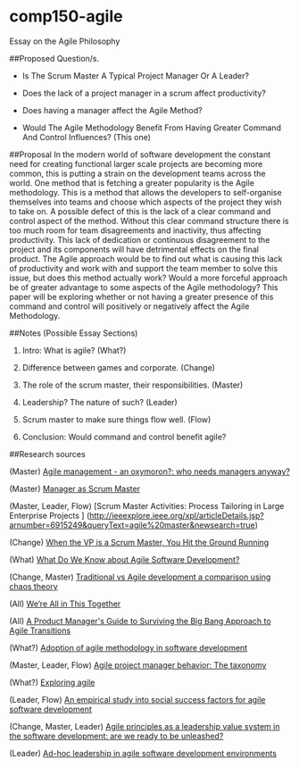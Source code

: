 # comp150-agile
Essay on the Agile Philosophy

##Proposed Question/s.

* Is The Scrum Master A Typical Project Manager Or A Leader?

* Does the lack of a project manager in a scrum affect productivity?

* Does having a manager affect the Agile Method?

* Would The Agile Methodology Benefit From Having Greater Command And Control Influences? (This one)

##Proposal
In the modern world of software development the constant need for creating functional larger scale projects are becoming more common, this is putting a strain on the development teams across the world. One method that is fetching a greater popularity is the Agile methodology. This is a method that allows the developers to self-organise themselves into teams and choose which aspects of the project they wish to take on. A possible defect of this is the lack of a clear command and control aspect of the method. Without this clear command structure there is too much room for team disagreements and inactivity, thus affecting productivity. This lack of dedication or continuous disagreement to the project and its components will have detrimental effects on the final product. The Agile approach would be to find out what is causing this lack of productivity and work with and support the team member to solve this issue, but does this method actually work? Would a more forceful approach be of greater advantage to some aspects of the Agile methodology? This paper will be exploring whether or not having a greater presence of this command and control will positively or negatively affect the Agile Methodology.

##Notes (Possible Essay Sections)
1. Intro: What is agile? (What?)

2. Difference between games and corporate. (Change)

3. The role of the scrum master, their responsibilities. (Master)

4. Leadership? The nature of such? (Leader)

5. Scrum master to make sure things flow well. (Flow)

6. Conclusion: Would command and control benefit agile?


##Research sources

(Master) [Agile management - an oxymoron?: who needs managers anyway?](http://dl.acm.org/citation.cfm?id=949410&CFID=586576145&CFTOKEN=63247149)

(Master) [Manager as Scrum Master](http://ieeexplore.ieee.org/xpl/articleDetails.jsp?arnumber=6005499&queryText=agile%20master&newsearch=true)

(Master, Leader, Flow) [Scrum Master Activities: Process Tailoring in Large Enterprise Projects ] (http://ieeexplore.ieee.org/xpl/articleDetails.jsp?arnumber=6915249&queryText=agile%20master&newsearch=true)

(Change) [When the VP is a Scrum Master, You Hit the Ground Running](http://ieeexplore.ieee.org/xpl/articleDetails.jsp?arnumber=6005517&queryText=When%20the%20vp%20is%20a%20scrum%20master,%20you%20hit%20the%20ground%20running&newsearch=true)

(What) [What Do We Know about Agile Software Development?](http://ieeexplore.ieee.org/xpl/articleDetails.jsp?arnumber=5222784&queryText=What%20do%20we%20know%20about%20agile%20software%20development%3F&newsearch=true)

(Change, Master) [Traditional vs Agile development a comparison using chaos theory ](http://ieeexplore.ieee.org/xpl/articleDetails.jsp?arnumber=7292582&queryText=agile%20bad&newsearch=true)

(All) [We’re All in This Together](http://ieeexplore.ieee.org/stamp/stamp.jsp?tp=&arnumber=5604357)

(All) [A Product Manager's Guide to Surviving the Big Bang Approach to Agile Transitions](http://ieeexplore.ieee.org/xpl/articleDetails.jsp?arnumber=4599514&queryText=agile%20manager&newsearch=true)

(What?) [Adoption of agile methodology in software development](http://ieeexplore.ieee.org/xpl/articleDetails.jsp?arnumber=6596295&newsearch=true&queryText=what%20is%20agile)

(Master, Leader, Flow) [Agile project manager behavior: The taxonomy](http://ieeexplore.ieee.org/xpl/articleDetails.jsp?arnumber=6986020&queryText=agile%20manager&newsearch=true)

(What?) [Exploring agile](http://dl.acm.org/citation.cfm?id=1370144&CFID=757152411&CFTOKEN=34331036)

(Leader, Flow) [An empirical study into social success factors for agile software development](http://dl.acm.org/citation.cfm?id=2819335&CFID=757152411&CFTOKEN=34331036)

(Change, Master, Leader) [Agile principles as a leadership value system in the software development: are we ready to be unleashed?](http://dl.acm.org/citation.cfm?id=1980188&CFID=757152411&CFTOKEN=34331036)

(Leader) [Ad-hoc leadership in agile software development environments](http://dl.acm.org/citation.cfm?id=1833316&CFID=757152411&CFTOKEN=34331036)















